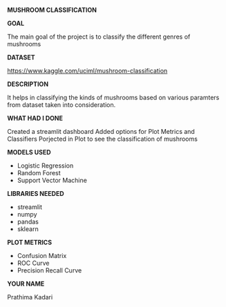**MUSHROOM CLASSIFICATION**

**GOAL**

The main goal of the project is to classify the different genres of mushrooms

**DATASET**

https://www.kaggle.com/uciml/mushroom-classification

**DESCRIPTION**

It helps in classifying the kinds of mushrooms based on various paramters from dataset taken into consideration.

**WHAT HAD I DONE**

Created a streamlit dashboard
Added options for Plot Metrics and Classifiers
Porjected in Plot to see the classification of mushrooms

**MODELS USED**

- Logistic Regression
- Random Forest
- Support Vector Machine

**LIBRARIES NEEDED**

- streamlit
- numpy
- pandas
- sklearn

**PLOT METRICS**

- Confusion Matrix
- ROC Curve
- Precision Recall Curve

**YOUR NAME**

Prathima Kadari
